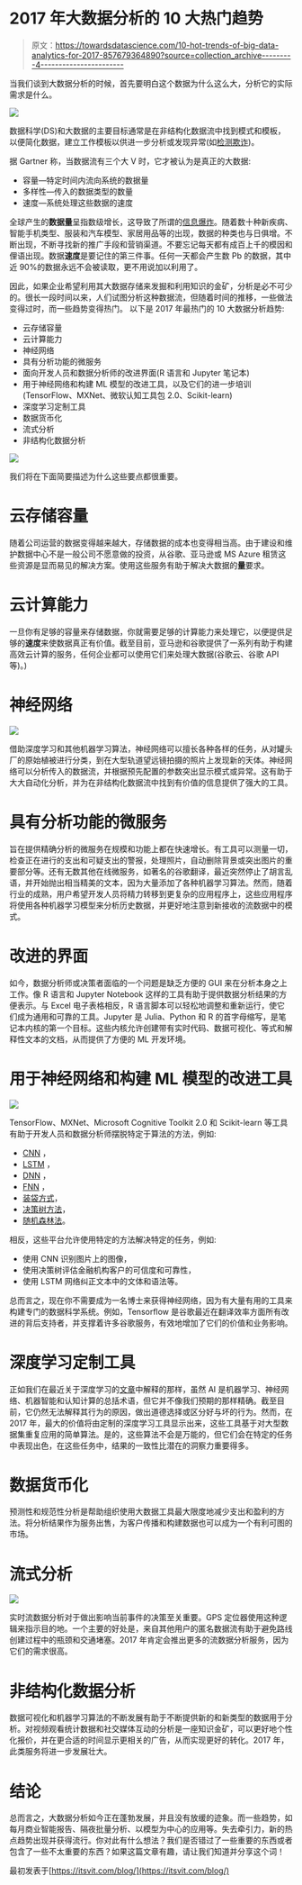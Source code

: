 # 2017 年大数据分析的 10 大热门趋势

> 原文：<https://towardsdatascience.com/10-hot-trends-of-big-data-analytics-for-2017-857679364890?source=collection_archive---------4----------------------->

当我们谈到大数据分析的时候，首先要明白这个数据为什么这么大，分析它的实际需求是什么。

![](img/c537246831c86d67085768894a72b2f5.png)

数据科学(DS)和大数据的主要目标通常是在非结构化数据流中找到模式和模板，以便简化数据，建立工作模板以供进一步分析或发现异常(如[检测欺诈](https://itsvit.com/blog/data-mining-machine-learning-used-fraud-detection/))。

据 Gartner 称，当数据流有三个大 V 时，它才被认为是真正的大数据:

*   容量—特定时间内流向系统的数据量
*   多样性—传入的数据类型的数量
*   速度—系统处理这些数据的速度

全球产生的**数据量**呈指数级增长，这导致了所谓的[信息爆炸](https://en.wikipedia.org/wiki/Information_explosion)。随着数十种新疾病、智能手机类型、服装和汽车模型、家居用品等的出现，数据的种类也与日俱增。不断出现，不断寻找新的推广手段和营销渠道。不要忘记每天都有成百上千的模因和俚语出现。数据**速度**是要记住的第三件事。任何一天都会产生数 Pb 的数据，其中近 90%的数据永远不会被读取，更不用说加以利用了。

因此，如果企业希望利用其大数据存储来发掘和利用知识的金矿，分析是必不可少的。很长一段时间以来，人们试图分析这种数据流，但随着时间的推移，一些做法变得过时，而一些趋势变得热门。
以下是 2017 年最热门的 10 大数据分析趋势:

*   云存储容量
*   云计算能力
*   神经网络
*   具有分析功能的微服务
*   面向开发人员和数据分析师的改进界面(R 语言和 Jupyter 笔记本)
*   用于神经网络和构建 ML 模型的改进工具，以及它们的进一步培训(TensorFlow、MXNet、微软认知工具包 2.0、Scikit-learn)
*   深度学习定制工具
*   数据货币化
*   流式分析
*   非结构化数据分析

![](img/bb661c2ecd099a7808670d4d6aeda465.png)

我们将在下面简要描述为什么这些要点都很重要。

# 云存储容量

随着公司运营的数据变得越来越大，存储数据的成本也变得相当高。由于建设和维护数据中心不是一般公司不愿意做的投资，从谷歌、亚马逊或 MS Azure 租赁这些资源是显而易见的解决方案。使用这些服务有助于解决大数据的**量**要求。

# 云计算能力

一旦你有足够的容量来存储数据，你就需要足够的计算能力来处理它，以便提供足够的**速度**来使数据真正有价值。截至目前，亚马逊和谷歌提供了一系列有助于构建高效云计算的服务，任何企业都可以使用它们来处理大数据(谷歌云、谷歌 API 等)。)

# 神经网络

![](img/f6e3b0425c9066fb39ed0fb304d22530.png)

借助深度学习和其他机器学习算法，神经网络可以擅长各种各样的任务，从对罐头厂的原始植被进行分类，到在大型轨道望远镜拍摄的照片上发现新的天体。神经网络可以分析传入的数据流，并根据预先配置的参数突出显示模式或异常。这有助于大大自动化分析，并为在非结构化数据流中找到有价值的信息提供了强大的工具。

# 具有分析功能的微服务

旨在提供精确分析的微服务在规模和功能上都在快速增长。有工具可以测量一切，检查正在进行的支出和可疑支出的警报，处理照片，自动删除背景或突出图片的重要部分等。还有无数其他在线微服务，如著名的谷歌翻译，最近突然停止了胡言乱语，并开始抛出相当精美的文本，因为大量添加了各种机器学习算法。然而，随着行业的成熟，用户希望开发人员将精力转移到更复杂的应用程序上，这些应用程序将使用各种机器学习模型来分析历史数据，并更好地注意到新接收的流数据中的模式。

# 改进的界面

如今，数据分析师或决策者面临的一个问题是缺乏方便的 GUI 来在分析本身之上工作。像 R 语言和 Jupyter Notebook 这样的工具有助于提供数据分析结果的方便表示。与 Excel 电子表格相反，R 语言脚本可以轻松地调整和重新运行，使它们成为通用和可靠的工具。Jupyter 是 Julia、Python 和 R 的首字母缩写，是笔记本内核的第一个目标。这些内核允许创建带有实时代码、数据可视化、等式和解释性文本的文档，从而提供了方便的 ML 开发环境。

# 用于神经网络和构建 ML 模型的改进工具

![](img/bd84b3b14da96a2894ec2af203092562.png)

TensorFlow、MXNet、Microsoft Cognitive Toolkit 2.0 和 Scikit-learn 等工具有助于开发人员和数据分析师摆脱特定于算法的方法，例如:

*   [CNN](https://en.wikipedia.org/wiki/Convolutional_neural_network%20target=) ，
*   [LSTM](https://en.wikipedia.org/wiki/Long_short-term_memory) ，
*   [DNN](https://en.wikipedia.org/wiki/Deep_learning) ，
*   [FNN](https://en.wikipedia.org/wiki/Feedforward_neural_network) ，
*   [装袋方式](https://en.wikipedia.org/wiki/Bootstrap_aggregating)，
*   [决策树方法](https://en.wikipedia.org/wiki/Decision_tree_learning)，
*   [随机森林法](https://en.wikipedia.org/wiki/Random_forest)。

相反，这些平台允许使用特定的方法解决特定的任务，例如:

*   使用 CNN 识别图片上的图像，
*   使用决策树评估金融机构客户的可信度和可靠性，
*   使用 LSTM 网络纠正文本中的文体和语法等。

总而言之，现在你不需要成为一名博士来获得神经网络，因为有大量有用的工具来构建专门的数据科学系统。例如，Tensorflow 是谷歌最近在翻译效率方面所有改进的背后支持者，并支撑着许多谷歌服务，有效地增加了它们的价值和业务影响。

# 深度学习定制工具

正如我们在最近关于深度学习的[文章](https://itsvit.com/blog/future-ai-deep-learning-much/)中解释的那样，虽然 AI 是机器学习、神经网络、机器智能和认知计算的总括术语，但它并不像我们预期的那样精确。截至目前，它仍然无法解释其行为的原因，做出道德选择或区分好与坏的行为。然而，在 2017 年，最大的价值将由定制的深度学习工具显示出来，这些工具基于对大型数据集重复应用的简单算法。是的，这些算法不会是万能的，但它们会在特定的任务中表现出色，在这些任务中，结果的一致性比潜在的洞察力重要得多。

# 数据货币化

预测性和规范性分析是帮助组织使用大数据工具最大限度地减少支出和盈利的方法。将分析结果作为服务出售，为客户传播和构建数据也可以成为一个有利可图的市场。

# 流式分析

![](img/93be451bb729e0308f321d5ebda0a4c6.png)

实时流数据分析对于做出影响当前事件的决策至关重要。GPS 定位器使用这种逻辑来指示目的地。一个主要的好处是，来自其他用户的匿名数据流有助于避免路线创建过程中的瓶颈和交通堵塞。2017 年肯定会推出更多的流数据分析服务，因为它们的需求很高。

# 非结构化数据分析

数据可视化和机器学习算法的不断发展有助于不断提供新的和新类型的数据用于分析。对视频观看统计数据和社交媒体互动的分析是一座知识金矿，可以更好地个性化报价，并在更合适的时间显示更相关的广告，从而实现更好的转化。2017 年，此类服务将进一步发展壮大。

# 结论

总而言之，大数据分析如今正在蓬勃发展，并且没有放缓的迹象。而一些趋势，如每月商业智能报告、隔夜批量分析、以模型为中心的应用等。失去牵引力，新的热点趋势出现并获得流行。你对此有什么想法？我们是否错过了一些重要的东西或者包含了一些不太重要的东西？如果这篇文章有趣，请让我们知道并分享这个词！

最初发表于[https://itsvit.com/blog/](https://itsvit.com/blog/)